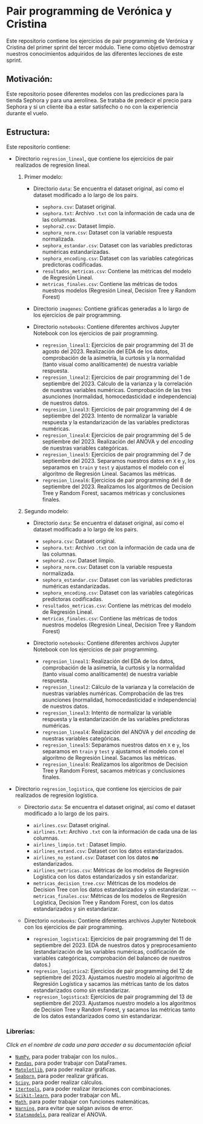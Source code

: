# Pair programming de Verónica y Cristina

Este repositorio contiene los ejercicios de pair programming de Verónica y Cristina del primer sprint del tercer módulo. Tiene como objetivo demostrar nuestros conocimientos adquiridos de las diferentes lecciones de este sprint.

## Motivación:

Este repositorio posee diferentes modelos con las predicciones para la tienda Sephora y para una aerolínea. Se trataba de predecir el precio para Sephora y si un cliente iba a estar satisfecho o no con la experiencia durante el vuelo.

## Estructura:

Este repositorio contiene:

- Directorio `regresion_lineal`, que contiene los ejercicios de pair realizados de regresión lineal.
    1. Primer modelo:

        - Directorio `data`: Se encuentra el dataset original, así como el dataset modificado a lo largo de los pairs.

            - `sephora.csv`: Dataset original.
            - `sephora.txt`: Archivo `.txt` con la información de cada una de las columnas. 
            - `sephora2.csv`: Dataset limpio.
            - `sephora_norm.csv`: Dataset con la variable respuesta normalizada.
            - `sephora_estandar.csv`: Dataset con las variables predictoras numéricas estandarizadas.
            - `sephora_encoding.csv`: Dataset con las variables categóricas predictoras codificadas.
            - `resultados_metricas.csv`: Contiene las métricas del modelo de Regresión Lineal.
            - `metricas_finales.csv`: Contiene las métricas de todos nuestros modelos (Regresión Lineal, Decision Tree y Random Forest) 

        - Directorio `imagenes`: Contiene gráficas generadas a lo largo de los ejercicios de pair programming.

        - Directorio `notebooks`: Contiene diferentes archivos Jupyter Notebook con los ejercicios de pair programming.

            - `regresion_lineal1`: Ejercicios de pair programming del 31 de agosto del 2023. Realización del EDA de los datos, comprobación de la asimetría, la curtosis y la normalidad (tanto visual como analíticamente) de nuestra variable respuesta. 
            - `regresion_lineal2`: Ejercicios de pair programming del 1 de septiembre del 2023. Cálculo de la varianza y la correlación de nuestras variables numéricas. Comprobación de las tres asunciones (normalidad, homocedasticidad e independencia) de nuestros datos.
            - `regresion_lineal3`: Ejercicios de pair programming del 4 de septiembre del 2023. Intento de normalizar la variable respuesta y la estandarización de las variables predictoras numéricas. 
            - `regresion_lineal4`: Ejercicios de pair programming del 5 de septiembre del 2023. Realización del ANOVA y del *encoding* de nuestras variables categóricas.
            - `regresion_lineal5`: Ejercicios de pair programming del 7 de septiembre del 2023. Separamos nuestros datos en `X` e `y`, los separamos en `train` y `test` y ajustamos el modelo con el algoritmo de Regresión Lineal. Sacamos las métricas.
            - `regresion_lineal6`: Ejercicios de pair programming del 8 de septiembre del 2023. Realizamos los algoritmos de Decision Tree y Random Forest, sacamos métricas y conclusiones finales. 

    2. Segundo modelo:

        - Directorio `data`: Se encuentra el dataset original, así como el dataset modificado a lo largo de los pairs.

            - `sephora.csv`: Dataset original.
            - `sephora.txt`: Archivo `.txt` con la información de cada una de las columnas. 
            - `sephora2.csv`: Dataset limpio.
            - `sephora_norm.csv`: Dataset con la variable respuesta normalizada.
            - `sephora_estandar.csv`: Dataset con las variables predictoras numéricas estandarizadas.
            - `sephora_encoding.csv`: Dataset con las variables categóricas predictoras codificadas.
            - `resultados_metricas.csv`: Contiene las métricas del modelo de Regresión Lineal.
            - `metricas_finales.csv`: Contiene las métricas de todos nuestros modelos (Regresión Lineal, Decision Tree y Random Forest) 

        - Directorio `notebooks`: Contiene diferentes archivos Jupyter Notebook con los ejercicios de pair programming.

            - `regresion_lineal1`: Realización del EDA de los datos, comprobación de la asimetría, la curtosis y la normalidad (tanto visual como analíticamente) de nuestra variable respuesta. 
            - `regresion_lineal2`: Cálculo de la varianza y la correlación de nuestras variables numéricas. Comprobación de las tres asunciones (normalidad, homocedasticidad e independencia) de nuestros datos.
            - `regresion_lineal3`: Intento de normalizar la variable respuesta y la estandarización de las variables predictoras numéricas. 
            - `regresion_lineal4`: Realización del ANOVA y del *encoding* de nuestras variables categóricas.
            - `regresion_lineal5`: Separamos nuestros datos en `X` e `y`, los separamos en `train` y `test` y ajustamos el modelo con el algoritmo de Regresión Lineal. Sacamos las métricas.
            - `regresion_lineal6`: Realizamos los algoritmos de Decision Tree y Random Forest, sacamos métricas y conclusiones finales. 

- Directorio `regresion_logistica`, que contiene los ejercicios de pair realizados de regresión logística.

    - Directorio `data`: Se encuentra el dataset original, así como el dataset modificado a lo largo de los pairs.

        - `airlines.csv`: Dataset original.
        - `airlines.txt`: Archivo `.txt` con la información de cada una de las columnas. 
        - `airlines_limpio.txt` : Dataset limpio.
        - `airlines_estand.csv`: Dataset con los datos estandarizados.
        - `airlines_no_estand.csv`: Dataset con los datos **no** estandarizados.
        - `airlines_metricas.csv`: Métricas de los modelos de Regresión Logística con los datos estandarizados y sin estandarizar.
        - `metricas_decision_tree.csv`: Métricas de los modelos de Decision Tree con los datos estandarizados y sin estandarizar.
        -- `metricas_finales.csv`: Métricas de los modelos de Regresión Logística, Decision Tree y Random Forest, con los datos estandarizados y sin estandarizar.

    - Directorio `notebooks`: Contiene diferentes archivos Jupyter Notebook con los ejercicios de pair programming.

        - `regresion_logistica1`: Ejercicios de pair programming del 11 de septiembre del 2023. EDA de nuestros datos y preprocesamiento (estandarización de las variables numéricas, codificación de variables categóricas, comprobación del balanceo de nuestros datos.)
        - `regresion_logistica2`: Ejercicios de pair programming del 12 de septiembre del 2023. Ajustamos nuestro modelo al algoritmo de Regresión Logística y sacamos las métricas tanto de los datos estandarizados como sin estandarizar. 
        - `regresion_logistica3`: Ejercicios de pair programming del 13 de septiembre del 2023. Ajustamos nuestro modelo a los algoritmos de Decision Tree y Random Forest, y sacamos las métricas tanto de los datos estandarizados como sin estandarizar. 

### Librerías:

*Click en el nombre de cada una para acceder a su documentación oficial*

- [`NumPy`,](https://numpy.org/doc/stable/user/) para poder trabajar con los nulos..
- [`Pandas`,](https://pandas.pydata.org/docs/user_guide/index.html) para poder trabajar con DataFrames. 
- [`Matplotlib`,](https://matplotlib.org/stable/users/index.html) para poder realizar gráficas. 
- [`Seaborn`,](https://seaborn.pydata.org/tutorial.html) para poder realizar gráficas. 
- [`Scipy`,](https://docs.scipy.org/doc/scipy/) para poder realizar cálculos.
- [`itertools`,](https://docs.python.org/3/library/itertools.html) para poder realizar iteraciones con combinaciones.
- [`Scikit-learn`,](https://scikit-learn.org/stable/user_guide.html) para poder trabajar con ML. 
- [`Math`,](https://docs.python.org/3/library/math.html) para poder trabajar con funciones matemáticas.
- [`Warning`,](https://docs.python.org/es/3/library/warnings.html) para evitar que salgan avisos de error.
- [`Statsmodels`,](https://www.statsmodels.org/devel/user-guide.html) para realizar el ANOVA.
